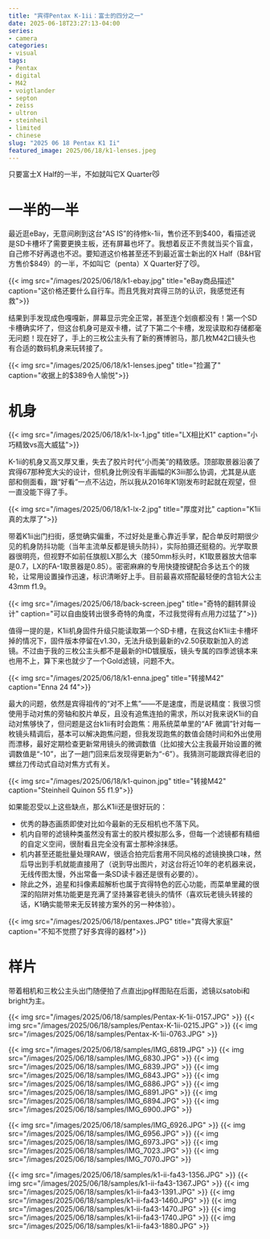 ```yaml
---
title: "宾得Pentax K-1ii：富士的四分之一"
date: 2025-06-18T23:27:13-04:00
series:
- camera
categories:
- visual
tags:
- Pentax
- digital
- M42
- voigtlander
- septon
- zeiss
- ultron
- steinheil
- limited
- chinese
slug: "2025 06 18 Pentax K1 Ii"
featured_image: 2025/06/18/k1-lenses.jpeg
---
```


只要富士X Half的一半，不如就叫它X Quarter😼
<!--more-->

# 一半的一半

最近逛eBay，无意间刷到这台“AS IS”的待修k-1ii，售价还不到$400，看描述说是SD卡槽坏了需要更换主板，还有屏幕也坏了。我想着反正不贵就当买个盲盒，自己修不好再退也不迟。要知道这价格甚至还不到最近富士新出的X Half（B&H官方售价$849）的一半，不如叫它（penta）X Quarter好了😼。

{{< img src="/images/2025/06/18/k1-ebay.jpg" title="eBay商品描述" caption="这价格还要什么自行车。而且凭我对宾得三防的认识，我感觉还有救">}}

结果到手发现成色嘎嘎新，屏幕显示完全正常，甚至连个划痕都没有！第一个SD卡槽确实坏了，但这台机身可是双卡槽，试了下第二个卡槽，发现读取和存储都毫无问题！现在好了，手上的三枚公主头有了新的赛博驸马，那几枚M42口镜头也有合适的数码机身来玩转接了。

{{< img src="/images/2025/06/18/k1-lenses.jpeg"  title="捡漏了" caption="收据上的$389令人愉悦">}}

# 机身

{{< img src="/images/2025/06/18/k1-lx-1.jpg"  title="LX相比K1" caption="小巧精致vs高大威猛">}}

K-1ii的机身又高又厚又重，失去了胶片时代“小而美”的精致感。顶部取景器沿袭了宾得67那种宽大尖的设计，但机身比例没有半画幅的K3iii那么协调，尤其是从底部和侧面看，跟“好看”一点不沾边，所以我从2016年K1刚发布时起就在观望，但一直没能下得了手。

{{< img src="/images/2025/06/18/k1-lx-2.jpg"  title="厚度对比" caption="K1ii真的太厚了">}}

带着K1ii出门扫街，感觉确实偏重，不过好处是重心靠近手掌，配合单反时期很少见的机身防抖功能（当年主流单反都是镜头防抖），实际拍摄还挺稳的。光学取景器很明亮，但视野不如前任旗舰LX那么大（接50mm标头时，K1取景器放大倍率是0.7，LX的FA-1取景器是0.85）。密密麻麻的专用快捷按键配合多达五个的拨轮，让常用设置操作迅速，标识清晰好上手。目前最喜欢搭配最轻便的含铅大公主43mm f1.9。

{{< img src="/images/2025/06/18/back-screen.jpeg"  title="奇特的翻转屏设计" caption="可以自由旋转出很多奇特的角度，不过我觉得有点用力过猛了">}}

值得一提的是，K1ii机身固件升级只能读取第一个SD卡槽，在我这台K1ii主卡槽坏掉的情况下，固件版本停留在v1.30，无法升级到最新的v2.50获取新加入的滤镜。不过由于我的三枚公主头都不是最新的HD镀膜版，镜头专属的四季滤镜本来也用不上，算下来也就少了一个Gold滤镜，问题不大。

{{< img src="/images/2025/06/18/k1-enna.jpeg"  title="转接M42" caption="Enna 24 f4">}}

最大的问题，依然是宾得祖传的“对不上焦”——不是速度，而是说精度：我很习惯使用手动对焦的旁轴和胶片单反，且没有追焦连拍的需求，所以对我来说K1ii的自动对焦够快了，但问题是这台k1ii有时会跑焦：用系统菜单里的“AF 微調”针对每一枚镜头精调后，基本可以解决跑焦问题，但我发现跑焦的数值会随时间和外出使用而漂移，最好定期检查更新常用镜头的微调数值（比如接大公主我最开始设置的微调数值是“-10”，出了一趟门回来后发现得更新为“-6”）。我猜测可能跟宾得老旧的螺丝刀传动式自动对焦方式有关。

{{< img src="/images/2025/06/18/k1-quinon.jpg"  title="转接M42" caption="Steinheil Quinon 55 f1.9">}}

如果能忍受以上这些缺点，那么K1ii还是很好玩的：
- 优秀的静态画质即使对比如今最新的无反相机也不落下风。
- 机内自带的滤镜种类虽然没有富士的胶片模拟那么多，但每一个滤镜都有精细的自定义空间，很耐看且完全没有富士那种涂抹感。
- 机内甚至还能批量处理RAW，很适合拍完后套用不同风格的滤镜换换口味，然后导出到手机就能直接用了（说到导出图片，对这台将近10年的老机器来说，无线传图太慢，外出常备一条SD读卡器还是很有必要的）。
- 除此之外，追星和抖像素超解析也属于宾得特色的匠心功能，而菜单里藏的很深的陷阱对焦功能更是充满了坚持兼容老镜头的情怀（喜欢玩老镜头转接的话，K1确实能带来无反转接方案外的另一种体验）。

{{< img src="/images/2025/06/18/pentaxes.JPG"  title="宾得大家庭" caption="不知不觉攒了好多宾得的器材">}}

# 样片

带着相机和三枚公主头出门随便拍了点直出jpg样图贴在后面，滤镜以satobi和bright为主。

{{< img src="/images/2025/06/18/samples/Pentax-K-1ii-0157.JPG" >}}
{{< img src="/images/2025/06/18/samples/Pentax-K-1ii-0215.JPG" >}}
{{< img src="/images/2025/06/18/samples/Pentax-K-1ii-0763.JPG" >}}

{{< img src="/images/2025/06/18/samples/IMG_6819.JPG" >}}
{{< img src="/images/2025/06/18/samples/IMG_6830.JPG" >}}
{{< img src="/images/2025/06/18/samples/IMG_6839.JPG" >}}
{{< img src="/images/2025/06/18/samples/IMG_6843.JPG" >}}
{{< img src="/images/2025/06/18/samples/IMG_6886.JPG" >}}
{{< img src="/images/2025/06/18/samples/IMG_6891.JPG" >}}
{{< img src="/images/2025/06/18/samples/IMG_6894.JPG" >}}
{{< img src="/images/2025/06/18/samples/IMG_6900.JPG" >}}

{{< img src="/images/2025/06/18/samples/IMG_6926.JPG" >}}
{{< img src="/images/2025/06/18/samples/IMG_6956.JPG" >}}
{{< img src="/images/2025/06/18/samples/IMG_6973.JPG" >}}
{{< img src="/images/2025/06/18/samples/IMG_7023.JPG" >}}
{{< img src="/images/2025/06/18/samples/IMG_7070.JPG" >}}

{{< img src="/images/2025/06/18/samples/k1-ii-fa43-1356.JPG" >}}
{{< img src="/images/2025/06/18/samples/k1-ii-fa43-1367.JPG" >}}
{{< img src="/images/2025/06/18/samples/k1-ii-fa43-1391.JPG" >}}
{{< img src="/images/2025/06/18/samples/k1-ii-fa43-1460.JPG" >}}
{{< img src="/images/2025/06/18/samples/k1-ii-fa43-1470.JPG" >}}
{{< img src="/images/2025/06/18/samples/k1-ii-fa43-1740.JPG" >}}
{{< img src="/images/2025/06/18/samples/k1-ii-fa43-1880.JPG" >}}

